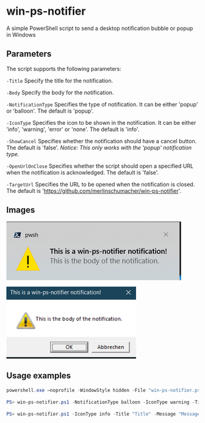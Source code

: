# win-ps-notifier

A simple PowerShell script to send a desktop notification bubble or popup in Windows

## Parameters

The script supports the following parameters:

`-Title`
Specify the title for the notification.

`-Body`
Specify the body for the notification.

`-NotificationType`
Specifies the type of notification. It can be either 'popup' or 'balloon'. The default is 'popup'.

`-IconType`
Specifies the icon to be shown in the notification. It can be either 'info', 'warning', 'error' or 'none'. The default is 'info'.

`-ShowCancel`
Specifies whether the notification should have a cancel button. The default is 'false'. *Notice: This only works with the 'popup' notification type.*

`-OpenUrlOnClose`
Specifies whether the script should open a specified URL when the notification is acknowledged. The default is 'false'.

`-TargetUrl`
Specifies the URL to be opened when the notification is closed. The default is 'https://github.com/merlinschumacher/win-ps-notifier'.

## Images

![A simple balloon notification](balloon.png?raw=true "A simple balloon notification")

![A popup notification with a cancel button](popup.png?raw=true "A simple balloon notification")

## Usage examples

```powershell
powershell.exe –noprofile -WindowStyle hidden -File "win-ps-notifier.ps1" -Title "This is a notification" -Body "Don't worry, be happy!" 
```

```powershell
PS> win-ps-notifier.ps1 -NotificationType balloon -IconType warning -Title "Title" -Message "Message"
```

```powershell
PS> win-ps-notifier.ps1 -IconType info -Title "Title" -Message "Message" -OpenUrlOnClose true -TargetUrl "http://merlinschumacher.de"
```
